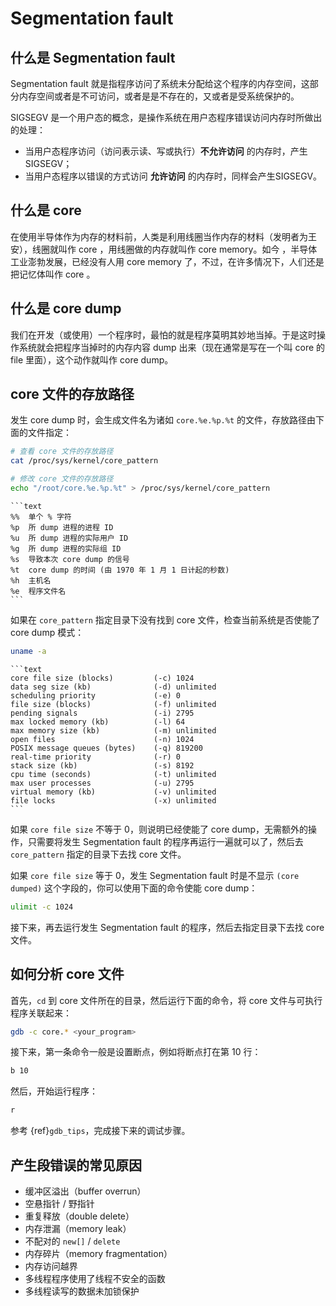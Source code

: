 # Segmentation fault

## 什么是 Segmentation fault

Segmentation fault 就是指程序访问了系统未分配给这个程序的内存空间，这部分内存空间或者是不可访问，或者是是不存在的，又或者是受系统保护的。  

SIGSEGV 是一个用户态的概念，是操作系统在用户态程序错误访问内存时所做出的处理：

- 当用户态程序访问（访问表示读、写或执行）**不允许访问** 的内存时，产生 SIGSEGV；
- 当用户态程序以错误的方式访问 **允许访问** 的内存时，同样会产生SIGSEGV。

## 什么是 core

在使用半导体作为内存的材料前，人类是利用线圈当作内存的材料（发明者为王安），线圈就叫作 core ，用线圈做的内存就叫作 core memory。如今 ，半导体工业澎勃发展，已经没有人用 core memory 了，不过，在许多情况下，人们还是把记忆体叫作 core 。

## 什么是 core dump

我们在开发（或使用）一个程序时，最怕的就是程序莫明其妙地当掉。于是这时操作系统就会把程序当掉时的内存内容 dump 出来（现在通常是写在一个叫 core 的 file 里面），这个动作就叫作 core dump。

## core 文件的存放路径

发生 core dump 时，会生成文件名为诸如 `core.%e.%p.%t` 的文件，存放路径由下面的文件指定：

```bash
# 查看 core 文件的存放路径
cat /proc/sys/kernel/core_pattern

# 修改 core 文件的存放路径
echo "/root/core.%e.%p.%t" > /proc/sys/kernel/core_pattern
```

````{dropdown}
```text
%%  单个 % 字符
%p  所 dump 进程的进程 ID
%u  所 dump 进程的实际用户 ID
%g  所 dump 进程的实际组 ID
%s  导致本次 core dump 的信号
%t  core dump 的时间 (由 1970 年 1 月 1 日计起的秒数)
%h  主机名
%e  程序文件名
```
````

如果在 `core_pattern` 指定目录下没有找到 core 文件，检查当前系统是否使能了 core dump 模式：

```bash
uname -a
```

````{dropdown}
```text
core file size (blocks)         (-c) 1024
data seg size (kb)              (-d) unlimited
scheduling priority             (-e) 0
file size (blocks)              (-f) unlimited
pending signals                 (-i) 2795
max locked memory (kb)          (-l) 64
max memory size (kb)            (-m) unlimited
open files                      (-n) 1024
POSIX message queues (bytes)    (-q) 819200
real-time priority              (-r) 0
stack size (kb)                 (-s) 8192
cpu time (seconds)              (-t) unlimited
max user processes              (-u) 2795
virtual memory (kb)             (-v) unlimited
file locks                      (-x) unlimited
```
````

如果 `core file size` 不等于 0，则说明已经使能了 core dump，无需额外的操作，只需要将发生 Segmentation fault 的程序再运行一遍就可以了，然后去 `core_pattern` 指定的目录下去找 core 文件。

如果 `core file size` 等于 0，发生 Segmentation fault 时是不显示 `(core dumped)` 这个字段的，你可以使用下面的命令使能 core dump：

```bash
ulimit -c 1024
```

接下来，再去运行发生 Segmentation fault 的程序，然后去指定目录下去找 core 文件。

## 如何分析 core 文件

首先，`cd` 到 core 文件所在的目录，然后运行下面的命令，将 core 文件与可执行程序关联起来：

```bash
gdb -c core.* <your_program>
```

接下来，第一条命令一般是设置断点，例如将断点打在第 10 行：

```bash
b 10
```

然后，开始运行程序：

```bash
r
```

参考 {ref}`gdb_tips`，完成接下来的调试步骤。

## 产生段错误的常见原因

- 缓冲区溢出（buffer overrun）
- 空悬指针 / 野指针
- 重复释放（double delete）
- 内存泄漏（memory leak）
- 不配对的 `new[]` / `delete`
- 内存碎片（memory fragmentation）
- 内存访问越界
- 多线程程序使用了线程不安全的函数
- 多线程读写的数据未加锁保护
